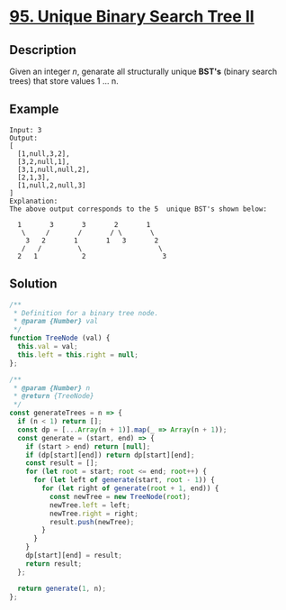 # [95. Unique Binary Search Tree II](https://leetcode.com/problems/unique-binary-search-trees-ii/)

## Description

Given an integer *n*, genarate all structurally unique **BST's** (binary search trees) that store values 1 ... n.

## Example

```example
Input: 3
Output:
[
  [1,null,3,2],
  [3,2,null,1],
  [3,1,null,null,2],
  [2,1,3],
  [1,null,2,null,3]
]
Explanation:
The above output corresponds to the 5  unique BST's shown below:

  1       3       3       2       1
   \     /       /       / \       \
    3   2       1       1   3       2
   /   /         \                   \
  2   1           2                   3
```

## Solution

```javascript
/**
 * Definition for a binary tree node.
 * @param {Number} val
 */
function TreeNode (val) {
  this.val = val;
  this.left = this.right = null;
};

/**
 * @param {Number} n
 * @return {TreeNode}
 */
const generateTrees = n => {
  if (n < 1) return [];
  const dp = [...Array(n + 1)].map(_ => Array(n + 1));
  const generate = (start, end) => {
    if (start > end) return [null];
    if (dp[start][end]) return dp[start][end];
    const result = [];
    for (let root = start; root <= end; root++) {
      for (let left of generate(start, root - 1)) {
        for (let right of generate(root + 1, end)) {
          const newTree = new TreeNode(root);
          newTree.left = left;
          newTree.right = right;
          result.push(newTree);
        }
      }
    }
    dp[start][end] = result;
    return result;
  };

  return generate(1, n);
};
```

